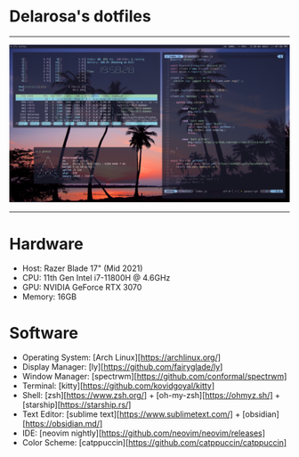 # Delarosa's dotfiles 
---

![showcase](./assets/kitty.png)

---

# Hardware
* Host: Razer Blade 17" (Mid 2021)
* CPU: 11th Gen Intel i7-11800H @ 4.6GHz
* GPU: NVIDIA GeForce RTX 3070
* Memory: 16GB

# Software
* Operating System: [Arch Linux][https://archlinux.org/]
* Display Manager: [ly][https://github.com/fairyglade/ly]
* Window Manager: [spectrwm][https://github.com/conformal/spectrwm] 
* Terminal: [kitty][https://github.com/kovidgoyal/kitty]
* Shell: [zsh][https://www.zsh.org/] + [oh-my-zsh][https://ohmyz.sh/] + [starship][https://starship.rs/]
* Text Editor: [sublime text][https://www.sublimetext.com/] + [obsidian][https://obsidian.md/]
* IDE: [neovim nightly][https://github.com/neovim/neovim/releases]
* Color Scheme: [catppuccin][https://github.com/catppuccin/catppuccin]
